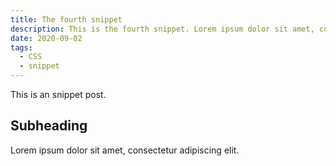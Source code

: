 ```yaml
---
title: The fourth snippet
description: This is the fourth snippet. Lorem ipsum dolor sit amet, consectetur adipiscing elit. Lorem ipsum dolor sit amet, consectetur adipiscing elit.
date: 2020-09-02
tags:
  - CSS
  - snippet
---
```


This is an snippet post.

## Subheading

Lorem ipsum dolor sit amet, consectetur adipiscing elit.